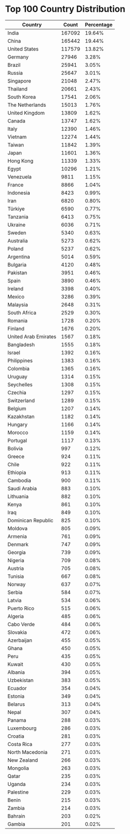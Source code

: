 # Top 100 Country Distribution
| Country | Count | Percentage |
|----|----|----|
| India | 167092 | 19.64% |
| China | 165442 | 19.44% |
| United States | 117579 | 13.82% |
| Germany | 27946 | 3.28% |
| Brazil | 25941 | 3.05% |
| Russia | 25647 | 3.01% |
| Singapore | 21048 | 2.47% |
| Thailand | 20661 | 2.43% |
| South Korea | 17541 | 2.06% |
| The Netherlands | 15013 | 1.76% |
| United Kingdom | 13809 | 1.62% |
| Canada | 13747 | 1.62% |
| Italy | 12390 | 1.46% |
| Vietnam | 12274 | 1.44% |
| Taiwan | 11842 | 1.39% |
| Japan | 11601 | 1.36% |
| Hong Kong | 11339 | 1.33% |
| Egypt | 10296 | 1.21% |
| Venezuela | 9811 | 1.15% |
| France | 8866 | 1.04% |
| Indonesia | 8423 | 0.99% |
| Iran | 6820 | 0.80% |
| Türkiye | 6590 | 0.77% |
| Tanzania | 6413 | 0.75% |
| Ukraine | 6036 | 0.71% |
| Sweden | 5340 | 0.63% |
| Australia | 5273 | 0.62% |
| Poland | 5237 | 0.62% |
| Argentina | 5014 | 0.59% |
| Bulgaria | 4120 | 0.48% |
| Pakistan | 3951 | 0.46% |
| Spain | 3890 | 0.46% |
| Ireland | 3398 | 0.40% |
| Mexico | 3286 | 0.39% |
| Malaysia | 2648 | 0.31% |
| South Africa | 2529 | 0.30% |
| Romania | 1728 | 0.20% |
| Finland | 1676 | 0.20% |
| United Arab Emirates | 1567 | 0.18% |
| Bangladesh | 1555 | 0.18% |
| Israel | 1392 | 0.16% |
| Philippines | 1383 | 0.16% |
| Colombia | 1365 | 0.16% |
| Uruguay | 1314 | 0.15% |
| Seychelles | 1308 | 0.15% |
| Czechia | 1297 | 0.15% |
| Switzerland | 1289 | 0.15% |
| Belgium | 1207 | 0.14% |
| Kazakhstan | 1182 | 0.14% |
| Hungary | 1166 | 0.14% |
| Morocco | 1159 | 0.14% |
| Portugal | 1117 | 0.13% |
| Bolivia | 997 | 0.12% |
| Greece | 924 | 0.11% |
| Chile | 922 | 0.11% |
| Ethiopia | 913 | 0.11% |
| Cambodia | 900 | 0.11% |
| Saudi Arabia | 883 | 0.10% |
| Lithuania | 882 | 0.10% |
| Kenya | 861 | 0.10% |
| Iraq | 849 | 0.10% |
| Dominican Republic | 825 | 0.10% |
| Moldova | 805 | 0.09% |
| Armenia | 761 | 0.09% |
| Denmark | 747 | 0.09% |
| Georgia | 739 | 0.09% |
| Nigeria | 709 | 0.08% |
| Austria | 705 | 0.08% |
| Tunisia | 667 | 0.08% |
| Norway | 637 | 0.07% |
| Serbia | 584 | 0.07% |
| Latvia | 534 | 0.06% |
| Puerto Rico | 515 | 0.06% |
| Algeria | 485 | 0.06% |
| Cabo Verde | 484 | 0.06% |
| Slovakia | 472 | 0.06% |
| Azerbaijan | 455 | 0.05% |
| Ghana | 450 | 0.05% |
| Peru | 435 | 0.05% |
| Kuwait | 430 | 0.05% |
| Albania | 394 | 0.05% |
| Uzbekistan | 383 | 0.05% |
| Ecuador | 354 | 0.04% |
| Estonia | 349 | 0.04% |
| Belarus | 313 | 0.04% |
| Nepal | 307 | 0.04% |
| Panama | 288 | 0.03% |
| Luxembourg | 286 | 0.03% |
| Croatia | 281 | 0.03% |
| Costa Rica | 277 | 0.03% |
| North Macedonia | 271 | 0.03% |
| New Zealand | 266 | 0.03% |
| Mongolia | 263 | 0.03% |
| Qatar | 235 | 0.03% |
| Uganda | 234 | 0.03% |
| Palestine | 229 | 0.03% |
| Benin | 215 | 0.03% |
| Zambia | 214 | 0.03% |
| Bahrain | 203 | 0.02% |
| Gambia | 201 | 0.02% |
